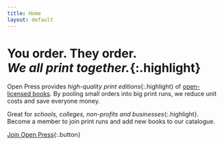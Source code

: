 ```yaml
---
title: Home
layout: default
---
```


# You order. They&nbsp;order.<br />*We all print together.*{:.highlight}

Open Press provides *high-quality print editions*{:.highlight} of [open-licensed books](http://en.wikipedia.org/wiki/Open_textbook). By pooling small orders into big print runs, we reduce unit costs and save everyone money. 

Great for *schools, colleges, non-profits and businesses*{:.highlight}. Become a member to join print runs and add new books to our catalogue.

[Join Open Press](terms){:.button}
